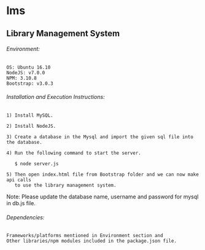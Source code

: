 # lms
## Library Management System

###### Environment:
	OS: Ubuntu 16.10
	NodeJS: v7.0.0
	NPM: 3.10.8
	Bootstrap: v3.0.3

###### Installation and Execution Instructions:
	1) Install MySQL.

	2) Install NodeJS.

	3) Create a database in the Mysql and import the given sql file into the database.

	4) Run the following command to start the server.

	   $ node server.js

	5) Then open index.html file from Bootstrap folder and we can now make api calls
	   to use the library management system.

Note: Please update the database name, username and password for mysql in db.js file.

###### Dependencies:
	Frameworks/platforms mentioned in Environment section and
	Other libraries/npm modules included in the package.json file.
